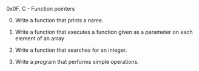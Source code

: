 0x0F. C - Function pointers

0. Write a function that prints a name.

1. Write a function that executes a function given as a parameter on each element of an array

2. Write a function that searches for an integer.

3. Write a program that performs simple operations.
